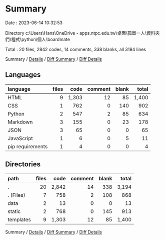 # Summary

Date : 2023-06-14 10:32:53

Directory c:\\Users\\Hans\\OneDrive - apps.ntpc.edu.tw\\桌面\\孤單一人\\資料夾們\\程式\\python\\個人\\boardmate

Total : 20 files,  2842 codes, 14 comments, 338 blanks, all 3194 lines

Summary / [Details](details.md) / [Diff Summary](diff.md) / [Diff Details](diff-details.md)

## Languages
| language | files | code | comment | blank | total |
| :--- | ---: | ---: | ---: | ---: | ---: |
| HTML | 9 | 1,303 | 12 | 85 | 1,400 |
| CSS | 1 | 762 | 0 | 140 | 902 |
| Python | 2 | 547 | 2 | 85 | 634 |
| Markdown | 3 | 155 | 0 | 23 | 178 |
| JSON | 3 | 65 | 0 | 0 | 65 |
| JavaScript | 1 | 6 | 0 | 5 | 11 |
| pip requirements | 1 | 4 | 0 | 0 | 4 |

## Directories
| path | files | code | comment | blank | total |
| :--- | ---: | ---: | ---: | ---: | ---: |
| . | 20 | 2,842 | 14 | 338 | 3,194 |
| . (Files) | 7 | 758 | 2 | 108 | 868 |
| data | 2 | 13 | 0 | 0 | 13 |
| static | 2 | 768 | 0 | 145 | 913 |
| templates | 9 | 1,303 | 12 | 85 | 1,400 |

Summary / [Details](details.md) / [Diff Summary](diff.md) / [Diff Details](diff-details.md)